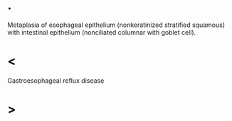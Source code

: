 # .

Metaplasia of esophageal epithelium (nonkeratinized stratified squamous) with intestinal epithelium (nonciliated columnar with goblet cell).

# <

Gastroesophageal reflux disease

# >
